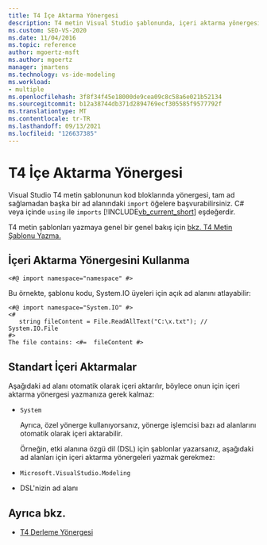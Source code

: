 ```yaml
---
title: T4 İçe Aktarma Yönergesi
description: T4 metin Visual Studio şablonunda, içeri aktarma yönergesi ile tam ad sağlamadan başka bir ad alanı öğelerine başvurabilirsiniz.
ms.custom: SEO-VS-2020
ms.date: 11/04/2016
ms.topic: reference
author: mgoertz-msft
ms.author: mgoertz
manager: jmartens
ms.technology: vs-ide-modeling
ms.workload:
- multiple
ms.openlocfilehash: 3f8f34f45e18000de9cea09c8c58a6e021b52134
ms.sourcegitcommit: b12a38744db371d2894769ecf305585f9577792f
ms.translationtype: MT
ms.contentlocale: tr-TR
ms.lasthandoff: 09/13/2021
ms.locfileid: "126637385"
---
```

# <a name="t4-import-directive"></a>T4 İçe Aktarma Yönergesi

Visual Studio T4 metin şablonunun kod bloklarında yönergesi, tam ad sağlamadan başka bir ad alanındaki `import` öğelere başvurabilirsiniz. C# veya içinde `using` ile `imports` [!INCLUDE[vb_current_short](../debugger/includes/vb_current_short_md.md)] eşdeğerdir.

T4 metin şablonları yazmaya genel bir genel bakış için [bkz. T4 Metin Şablonu Yazma.](../modeling/writing-a-t4-text-template.md)

## <a name="using-the-import-directive"></a>İçeri Aktarma Yönergesini Kullanma

```
<#@ import namespace="namespace" #>
```

 Bu örnekte, şablonu kodu, System.IO üyeleri için açık ad alanını atlayabilir:

```
<#@ import namespace="System.IO" #>
<#
   string fileContent = File.ReadAllText("C:\x.txt"); // System.IO.File
#>
The file contains: <#=  fileContent #>
```

## <a name="standard-imports"></a>Standart İçeri Aktarmalar
 Aşağıdaki ad alanı otomatik olarak içeri aktarılır, böylece onun için içeri aktarma yönergesi yazmanıza gerek kalmaz:

- `System`

  Ayrıca, özel yönerge kullanıyorsanız, yönerge işlemcisi bazı ad alanlarını otomatik olarak içeri aktarabilir.

  Örneğin, etki alanına özgü dil (DSL) için şablonlar yazarsanız, aşağıdaki ad alanları için içeri aktarma yönergeleri yazmak gerekmez:

- `Microsoft.VisualStudio.Modeling`

- DSL'nizin ad alanı

## <a name="see-also"></a>Ayrıca bkz.

- [T4 Derleme Yönergesi](../modeling/t4-assembly-directive.md)
